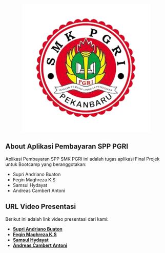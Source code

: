 <p align="center"><img src="public/pgri.png" width="400"></p>

## About Aplikasi Pembayaran SPP PGRI

Aplikasi Pembayaran SPP SMK PGRI ini adalah tugas aplikasi Final Projek untuk Bootcamp yang beranggotakan:

- Supri Andriano Buaton
- Fegin Maghreza K.S
- Samsul Hydayat
- Andreas Cambert Antoni

## URL Video Presentasi

Berikut ini adalah link video presentasi dari kami:

- **[Supri Andriano Buaton](https://google.com/)**
- **[Fegin Maghreza K.S](https://google.com/)**
- **[Samsul Hydayat](https://google.com/)**
- **[Andreas Cambert Antoni](https://google.com/)**
